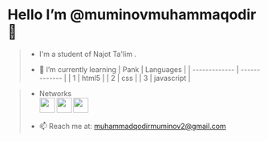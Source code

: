 # Hello  I’m @muminovmuhammaqodir 👋 
>- I'm a student of Najot Ta'lim .
> 
>- 🌱 I’m currently learning 
>     | Pank  | Languages |
>     | ------------- | ------------- |
>     | 1 | html5  |
>     | 2 | css  |
>     | 3 | javascript  |

>- Networks  
>[<img src="https://github.githubassets.com/images/modules/logos_page/GitHub-Mark.png" width="30"/>](https://github.com/muminovmuhammaqodir)           [<img src="https://play-lh.googleusercontent.com/ZU9cSsyIJZo6Oy7HTHiEPwZg0m2Crep-d5ZrfajqtsH-qgUXSqKpNA2FpPDTn-7qA5Q" width="30"/>](https://t.me/Mominov_Mk)           [<img src="https://e7.pngegg.com/pngimages/421/879/png-clipart-twitter-logo-social-media-iphone-organization-logo-twitter-computer-network-leaf.png" width="30"/>](https://twitter.com/muhammadqod1r__)
>
>- 📫   Reach me at: muhammadqodirmuminov2@gmail.com






<!---
muminovmuhammaqodir/muminovmuhammaqodir is a ✨ special ✨ repository because its `README.md` (this file) appears on your GitHub profile.
You can click the Preview link to take a look at your changes.
--->
